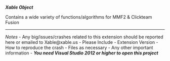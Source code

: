 <b><i>Xable Object</i></b>

Contains a wide variety of functions/algorithms for MMF2 & Clickteam Fusion

<hr/>
<i>Notes</i>
- Any big/issues/crashes related to this extension should be reported here or emailed to Xable@xable.us 
	- Please Include
		- Extension Version
		- How to reproduce the crash
		- Files as necessary
		- Any other important information
-  <i><b>You need Visual Studio 2012 or higher to open this project</b></i>
